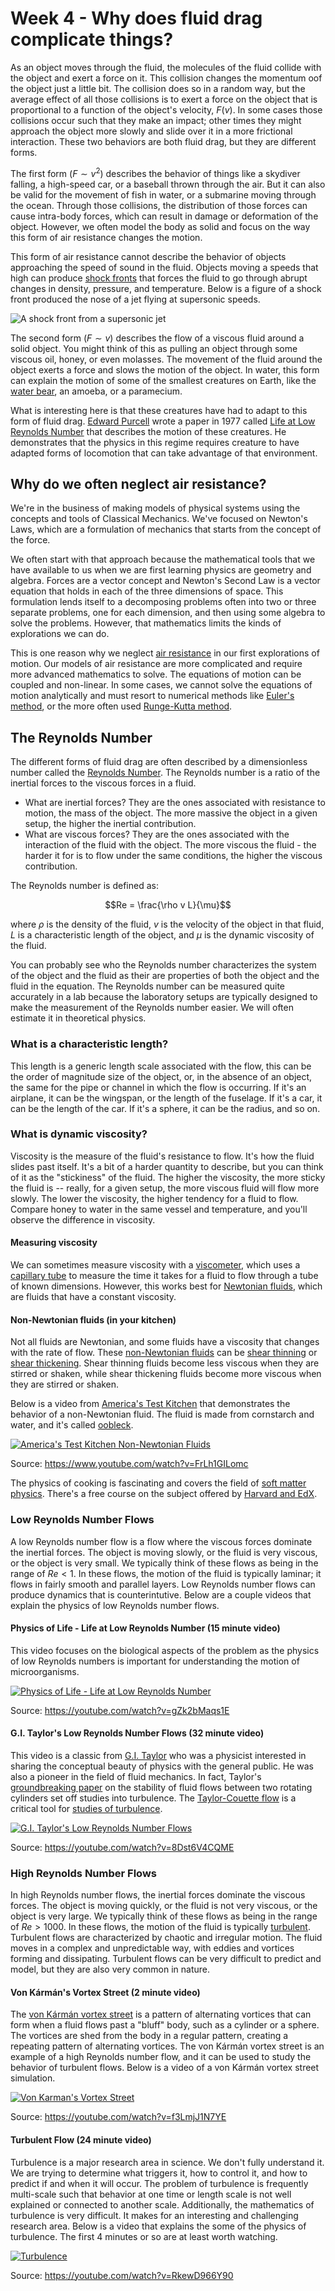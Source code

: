 # Week 4 - Why does fluid drag complicate things?

As an object moves through the fluid, the molecules of the fluid collide with the object and exert a force on it. This collision changes the momentum oof the object just a little bit. The collision does so in a random way, but the average effect of all those collisions is to exert a force on the object that is proportional to a function of the object's velocity, $F(v)$. In some cases those collisions occur such that they make an impact; other times they might approach the object more slowly and slide over it in a more frictional interaction. These two behaviors are both fluid drag, but they are different forms.

The first form ($F \sim v^2$) describes the behavior of things like a skydiver falling, a high-speed car, or a baseball thrown through the air. But it can also be valid for the movement of fish in water, or a submarine moving through the ocean.  Through those collisions, the distribution of those forces can cause intra-body forces, which can result in damage or deformation of the object. However, we often model the body as solid and focus on the way this form of air resistance changes the motion. 

This form of air resistance cannot describe the behavior of objects approaching the speed of sound in the fluid. Objects moving a speeds that high can produce [shock fronts](https://en.wikipedia.org/wiki/Shock_wave) that forces the fluid to go through abrupt changes in density, pressure, and temperature. Below is a figure of a shock front produced the nose of a jet flying at supersonic speeds.

![A shock front from a supersonic jet](images/notes/week1/Schlierenfoto_Mach_1-2_Pfeilfl%C3%BCgel_-_NASA.jpg)

The second form ($F \sim v$) describes the flow of a viscous fluid around a solid object. You might think of this as pulling an object through some viscous oil, honey, or even molasses. The movement of the fluid around the object exerts a force and slows the motion of the object.  In water, this form can explain the motion of some of the smallest creatures on Earth, like the [water bear](https://en.wikipedia.org/wiki/Tardigrade), an amoeba, or a paramecium. 

What is interesting here is that these creatures have had to adapt to this form of fluid drag. [Edward Purcell](https://en.wikipedia.org/wiki/Edward_M._Purcell) wrote a paper in 1977 called [Life at Low Reynolds Number](../../docs/papers/purcell_AJP_1977.pdf) that describes the motion of these creatures. He demonstrates that the physics in this regime requires creature to have adapted forms of locomotion that can take advantage of that environment.



## Why do we often neglect air resistance?

We're in the business of making models of physical systems using the concepts and tools of Classical Mechanics. We've focused on Newton's Laws, which are a formulation of mechanics that starts from the concept of the force. 

We often start with that approach because the mathematical tools that we have available to us when we are first learning physics are geometry and algebra. Forces are a vector concept and Newton's Second Law is a vector equation that holds in each of the three dimensions of space. This formulation lends itself to a decomposing problems often into two or three separate problems, one for each dimension, and then using some algebra to solve the problems. However, that mathematics limits the kinds of explorations we can do.

This is one reason why we neglect [air resistance](https://en.wikipedia.org/wiki/Air_resistance) in our first explorations of motion. Our models of air resistance are more complicated and require more advanced mathematics to solve. The equations of motion can be coupled and non-linear. In some cases, we cannot solve the equations of motion analytically and must resort to numerical methods like [Euler's method](https://en.wikipedia.org/wiki/Euler_method), or the more often used [Runge-Kutta method](https://en.wikipedia.org/wiki/Runge%E2%80%93Kutta_methods).

## The Reynolds Number

The different forms of fluid drag are often described by a dimensionless number called the [Reynolds Number](https://en.wikipedia.org/wiki/Reynolds_number). The Reynolds number is a ratio of the inertial forces to the viscous forces in a fluid. 

* What are inertial forces? They are the ones associated with resistance to motion, the mass of the object. The more massive the object in a given setup, the higher the inertial contribution.
* What are viscous forces? They are the ones associated with the interaction of the fluid with the object. The more viscous the fluid - the harder it for is to flow under the same conditions, the higher the viscous contribution.

The Reynolds number is defined as:

$$Re = \frac{\rho v L}{\mu}$$

where $\rho$ is the density of the fluid, $v$ is the velocity of the object in that fluid, $L$ is a characteristic length of the object, and $\mu$ is the dynamic viscosity of the fluid. 

You can probably see who the Reynolds number characterizes the system of the object and the fluid as their are properties of both the object and the fluid in the equation. The Reynolds number can be measured quite accurately in a lab because the laboratory setups are typically designed to make the measurement of the Reynolds number easier. We will often estimate it in theoretical physics.

### What is a characteristic length?

This length is a generic length scale associated with the flow, this can be the order of magnitude size of the object, or, in the absence of an object, the same for the pipe or channel in which the flow is occurring. If it's an airplane, it can be the wingspan, or the length of the fuselage. If it's a car, it can be the length of the car. If it's a sphere, it can be the radius, and so on. 

### What is dynamic viscosity?

Viscosity is the measure of the fluid's resistance to flow. It's how the fluid slides past itself. It's a bit of a harder quantity to describe, but you can think of it as the "stickiness" of the fluid. The higher the viscosity, the more sticky the fluid is -- really, for a given setup, the more viscous fluid will flow more slowly. The lower the viscosity, the higher tendency for a fluid to flow. Compare honey to water in the same vessel and temperature, and you'll observe the difference in viscosity.

#### Measuring viscosity

We can sometimes measure viscosity with a [viscometer](https://en.wikipedia.org/wiki/Viscometer), which uses a [capillary tube](https://en.wikipedia.org/wiki/Capillary_tube) to measure the time it takes for a fluid to flow through a tube of known dimensions. However, this works best for [Newtonian fluids](https://en.wikipedia.org/wiki/Newtonian_fluid), which are fluids that have a constant viscosity. 

#### Non-Newtonian fluids (in your kitchen)

Not all fluids are Newtonian, and some fluids have a viscosity that changes with the rate of flow. These [non-Newtonian fluids](https://en.wikipedia.org/wiki/Non-Newtonian_fluid) can be [shear thinning](https://en.wikipedia.org/wiki/Shear_thinning) or [shear thickening](https://en.wikipedia.org/wiki/Shear_thickening). Shear thinning fluids become less viscous when they are stirred or shaken, while shear thickening fluids become more viscous when they are stirred or shaken.

Below is a video from [America's Test Kitchen](https://www.americastestkitchen.com/) that demonstrates the behavior of a non-Newtonian fluid. The fluid is made from cornstarch and water, and it's called [oobleck](https://en.wikipedia.org/wiki/Oobleck). 

[![America's Test Kitchen Non-Newtonian Fluids](images/notes/week1//hqdefault.jpg)](https://youtube.com/watch?v=FrLh1GILomc)

Source: <https://www.youtube.com/watch?v=FrLh1GILomc>

The physics of cooking is fascinating and covers the field of [soft matter physics](https://en.wikipedia.org/wiki/Soft_matter). There's a free course on the subject offered by [Harvard and EdX](https://pll.harvard.edu/course/science-cooking-haute-cuisine-soft-matter-science-physics).

### Low Reynolds Number Flows

A low Reynolds number flow is a flow where the viscous forces dominate the inertial forces. The object is moving slowly, or the fluid is very viscous, or the object is very small. We typically think of these flows as being in the range of $Re < 1$. In these flows, the motion of the fluid is typically laminar; it flows in fairly smooth and parallel layers. Low Reynolds number flows can produce dynamics that is counterintutive. Below are a couple videos that explain the physics of low Reynolds number flows.

#### Physics of Life - Life at Low Reynolds Number (15 minute video)

This video focuses on the biological aspects of the problem as the physics of low Reynolds numbers is important for understanding the motion of microorganisms. 

[![Physics of Life - Life at Low Reynolds Number](images/notes/week1//hqdefault.jpg)](https://youtube.com/watch?v=gZk2bMaqs1E)

Source: <https://youtube.com/watch?v=gZk2bMaqs1E>

#### G.I. Taylor's Low Reynolds Number Flows (32 minute video)

This video is a classic from [G.I. Taylor](https://en.wikipedia.org/wiki/Geoffrey_Ingram_Taylor) who was a physicist interested in sharing the conceptual beauty of physics with the general public. He was also a pioneer in the field of fluid mechanics. In fact, Taylor's [groundbreaking paper](../../docs/papers/taylor_1922.pdf) on the stability of fluid flows between two rotating cylinders set off studies into turbulence. The [Taylor-Couette flow](https://en.wikipedia.org/wiki/Taylor%E2%80%93Couette_flow) is a critical tool for [studies of turbulence](https://pubmed.ncbi.nlm.nih.gov/20365623/).

[![G.I. Taylor's Low Reynolds Number Flows](images/notes/week1//hqdefault.jpg)](https://youtube.com/watch?v=8Dst6V4CQME)

Source: <https://youtube.com/watch?v=8Dst6V4CQME>

### High Reynolds Number Flows

In high Reynolds number flows, the inertial forces dominate the viscous forces. The object is moving quickly, or the fluid is not very viscous, or the object is very large. We typically think of these flows as being in the range of $Re > 1000$. In these flows, the motion of the fluid is typically [turbulent](https://en.wikipedia.org/wiki/Turbulence). Turbulent flows are characterized by chaotic and irregular motion. The fluid moves in a complex and unpredictable way, with eddies and vortices forming and dissipating. Turbulent flows can be very difficult to predict and model, but they are also very common in nature.

#### Von Kármán's Vortex Street (2 minute video)

The [von Kármán vortex street](https://en.wikipedia.org/wiki/Von_K%C3%A1rm%C3%A1n_vortex_street) is a pattern of alternating vortices that can form when a fluid flows past a "bluff" body, such as a cylinder or a sphere. The vortices are shed from the body in a regular pattern, creating a repeating pattern of alternating vortices. The von Kármán vortex street is an example of a high Reynolds number flow, and it can be used to study the behavior of turbulent flows. Below is a video of a von Kármán vortex street simulation.

[![Von Karman's Vortex Street](images/notes/week1//hqdefault.jpg)](https://youtube.com/watch?v=f3LmjJ1N7YE)

Source: <https://youtube.com/watch?v=f3LmjJ1N7YE>

#### Turbulent Flow (24 minute video)

Turbulence is a major research area in science. We don't fully understand it. We are trying to determine what triggers it, how to control it, and how to predict if and when it will occur. The problem of turbulence is frequently multi-scale such that behavior at one time or length scale is not well explained or connected to another scale. Additionally, the mathematics of turbulence is very difficult. It makes for an interesting and challenging research area. Below is a video that explains the some of the physics of turbulence. The first 4 minutes or so are at least worth watching.

[![Turbulence](images/notes/week1//hqdefault.jpg)](https://youtube.com/watch?v=RkewD966Y90)

Source: <https://youtube.com/watch?v=RkewD966Y90>


